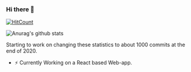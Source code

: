 ### Hi there 👋

[![HitCount](http://hits.dwyl.com/pulkitcode/pulkitcode.svg)](http://hits.dwyl.com/pulkitcode/pulkitcode)


![Anurag's github stats](https://github-readme-stats.vercel.app/api?username=pulkitcode&show_icons=true&theme=radical)


Starting to work on changing these statistics to about 1000 commits at the end of 2020.

- ⚡ Currently Working on a React based Web-app.


